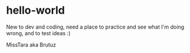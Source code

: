 # hello-world

New to dev and coding, need a place to practice and see what I'm doing wrong, and to test ideas :)

MissTara aka Brutuz
